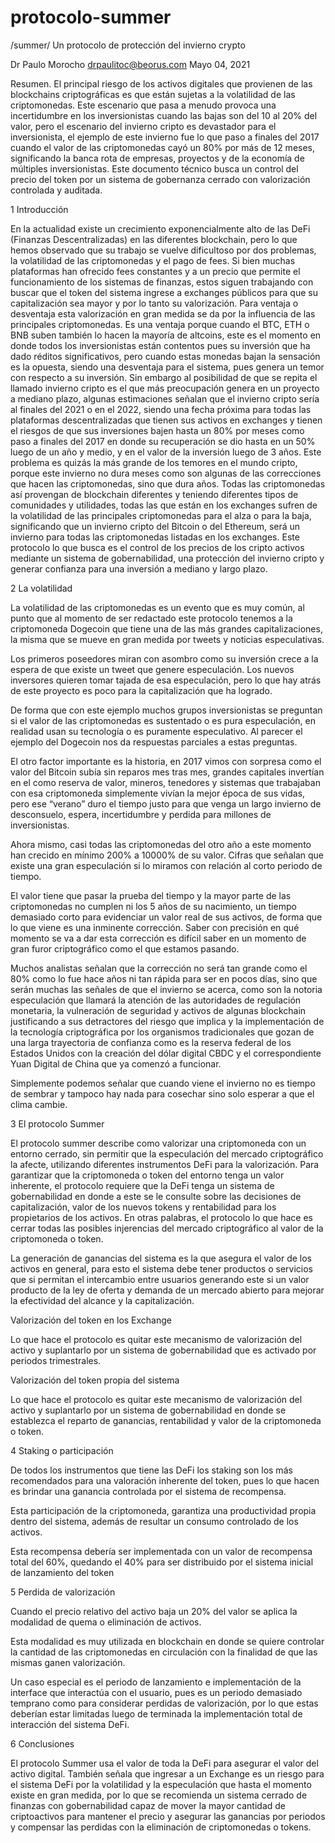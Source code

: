 # protocolo-summer




  /summer/ 
Un protocolo de protección del invierno crypto 
 
Dr Paulo Morocho drpaulitoc@beorus.com
 Mayo 04, 2021 
 
 
Resumen.  El principal riesgo de los activos digitales que provienen de las blockchains criptográficas es que están sujetas a la volatilidad de las criptomonedas. Este escenario que pasa a menudo provoca una incertidumbre en los inversionistas cuando las bajas son del 10 al 20% del valor, pero el escenario del invierno cripto es devastador para el inversionista, el ejemplo de este invierno fue lo que paso a finales del 2017 cuando el valor de las criptomonedas cayó un 80% por más de 12 meses, significando la banca rota de empresas, proyectos y de la economía de múltiples inversionistas. Este documento técnico busca un control del precio del token por un sistema de gobernanza cerrado con valorización controlada y auditada. 



1 	Introducción 
 
En la actualidad existe un crecimiento exponencialmente alto de las DeFi (Finanzas Descentralizadas) en las diferentes blockchain, pero lo que hemos observado que su trabajo se vuelve dificultoso por dos problemas, la volatilidad de las criptomonedas y el pago de fees.
Si bien muchas plataformas han ofrecido fees constantes y a un precio que permite el funcionamiento de los sistemas de finanzas, estos siguen trabajando con buscar que el token del sistema ingrese a exchanges públicos para que su capitalización sea mayor y por lo tanto su valorización.
Para ventaja o desventaja esta valorización en gran medida se da por la influencia de las principales criptomonedas. Es una ventaja porque cuando el BTC, ETH o BNB suben también lo hacen la mayoría de altcoins, este es el momento en donde todos los inversionistas están contentos pues su inversión que ha dado réditos significativos, pero cuando estas monedas bajan la sensación es la opuesta, siendo una desventaja para el sistema, pues genera un temor con respecto a su inversión.
Sin embargo al posibilidad de que se repita el llamado invierno cripto es el que más preocupación genera en un proyecto a mediano plazo, algunas estimaciones señalan que el invierno cripto sería al finales del 2021 o en el 2022, siendo una fecha próxima para todas las plataformas descentralizadas que tienen sus activos en exchanges y tienen el riesgos de que sus inversiones bajen hasta un 80% por meses como paso a finales del 2017 en donde su recuperación se dio hasta en un 50% luego de un año y medio, y en el valor de la inversión luego de 3 años. 
Este problema es quizás la más grande de los temores en el mundo cripto, porque este invierno no dura meses como son algunas de las correcciones que hacen las criptomonedas, sino que dura años.
Todas las criptomonedas así provengan de blockchain diferentes y teniendo diferentes tipos de comunidades y utilidades, todas las que están en los exchanges sufren de la volatilidad de las principales criptomonedas para el alza o para la baja, significando que un invierno cripto del Bitcoin o del Ethereum, será un invierno para todas las criptomonedas listadas en los exchanges.
Este protocolo lo que busca es el control de los precios de los cripto activos mediante un sistema de gobernabilidad, una protección del invierno cripto y generar confianza para una inversión a mediano y largo plazo.

2 	La volatilidad  

La volatilidad de las criptomonedas es un evento que es muy común, al punto que al momento de ser redactado este protocolo tenemos a la criptomoneda Dogecoin que tiene una de las más grandes capitalizaciones, la misma que se mueve en gran medida por tweets y noticias especulativas. 

Los primeros poseedores miran con asombro como su inversión crece a la espera de que existe un tweet que genere especulación. Los nuevos inversores quieren tomar tajada de esa especulación, pero lo que hay atrás de este proyecto es poco para la capitalización que ha logrado.

De forma que con este ejemplo muchos grupos inversionistas se preguntan si el valor de las criptomonedas es sustentado o es pura especulación, en realidad usan su tecnología o es puramente especulativo.  Al parecer el ejemplo del Dogecoin nos da respuestas parciales a estas preguntas.

El otro factor importante es la historia, en 2017 vimos con sorpresa como el valor del Bitcoin subía sin reparos mes tras mes, grandes capitales invertían en el como reserva de valor, mineros, tenedores y sistemas que trabajaban con esa criptomoneda simplemente vivían la mejor época de sus vidas, pero ese “verano” duro el tiempo justo para que venga un largo invierno de desconsuelo, espera, incertidumbre y perdida para millones de inversionistas.

Ahora mismo, casi todas las criptomonedas del otro año a este momento han crecido en mínimo 200% a 10000% de su valor. Cifras que señalan que existe una gran especulación si lo miramos con relación al corto periodo de tiempo.

El valor tiene que pasar la prueba del tiempo y la mayor parte de las criptomonedas no cumplen ni los 5 años de su nacimiento, un tiempo demasiado corto para evidenciar un valor real de sus activos, de forma que lo que viene es una inminente corrección. Saber con precisión en qué momento se va a dar esta corrección es difícil saber en un momento de gran furor criptográfico como el que estamos pasando.

Muchos analistas señalan que la corrección no será tan grande como el 80% como lo fue hace años ni tan rápida para ser en pocos días, sino que serán muchas las señales de que el invierno se acerca, como son la notoria especulación que llamará la atención de las autoridades de regulación monetaria, la vulneración de seguridad y activos de algunas blockchain justificando a sus detractores del riesgo que implica y la implementación de la tecnología criptográfica por los organismos tradicionales que gozan de una larga trayectoria de confianza como es la reserva federal de los Estados Unidos con la creación del dólar digital CBDC y el correspondiente Yuan Digital de China que ya comenzó a funcionar.

Simplemente podemos señalar que cuando viene el invierno no es tiempo de sembrar y tampoco hay nada para cosechar sino solo esperar a que el clima cambie. 


3 	El protocolo Summer  
 


El protocolo summer describe como valorizar una criptomoneda con un entorno cerrado, sin permitir que la especulación del mercado criptográfico la afecte, utilizando diferentes instrumentos DeFi para la valorización. Para garantizar que la criptomoneda o token del entorno tenga un valor inherente, el protocolo requiere que la DeFi tenga un sistema de gobernabilidad en donde a este se le consulte sobre las decisiones de capitalización, valor de los nuevos tokens y rentabilidad para los propietarios de los activos. En otras palabras, el protocolo lo que hace es cerrar todas las posibles injerencias del mercado criptográfico al valor de la criptomoneda o token.

La generación de ganancias del sistema es la que asegura el valor de los activos en general, para esto el sistema debe tener productos o servicios que si permitan el intercambio entre usuarios generando este si un valor producto de la ley de oferta y demanda de un mercado abierto para mejorar la efectividad del alcance y la capitalización. 

 	 










Valorización del token en los Exchange
 
Lo que hace el protocolo es quitar este mecanismo de valorización del activo y suplantarlo por un sistema de gobernabilidad que es activado por periodos trimestrales.

 	 










Valorización del token propia del sistema
 
Lo que hace el protocolo es quitar este mecanismo de valorización del activo y suplantarlo por un sistema de gobernabilidad en donde se establezca el reparto de ganancias, rentabilidad y valor de la criptomoneda o token. 

4 Staking o participación
 
De todos los instrumentos que tiene las DeFi los staking son los más recomendados para una valoración inherente del token, pues lo que hacen es brindar una ganancia controlada por el sistema de recompensa. 

Esta participación de la criptomoneda, garantiza una productividad propia dentro del sistema, además de resultar un consumo controlado de los activos.

Esta recompensa debería ser implementada con un valor de recompensa total del 60%, quedando el 40% para ser distribuido por el sistema inicial de lanzamiento del token


5 	Perdida de valorización 
 
Cuando el precio relativo del activo baja un 20% del valor se aplica la modalidad de quema o eliminación de activos.

Esta modalidad es muy utilizada en blockchain en donde se quiere controlar la cantidad de las criptomonedas en circulación con la finalidad de que las mismas ganen valorización.

Un caso especial es el periodo de lanzamiento e implementación de la interface que interactúa con el usuario, pues es un periodo demasiado temprano como para considerar perdidas de valorización, por lo que estas deberían estar limitadas luego de terminada la implementación total de interacción del sistema DeFi. 
 
6 Conclusiones 
 
El protocolo Summer usa el valor de toda la DeFi para asegurar el valor del activo digital. También señala que ingresar a un Exchange es un riesgo para el sistema DeFi por la volatilidad y la especulación que hasta el momento existe en gran medida, por lo que se recomienda un sistema cerrado de finanzas con gobernabilidad capaz de mover la mayor cantidad de criptoactivos para mantener el precio y asegurar las ganancias por periodos y compensar las perdidas con la eliminación de criptomonedas o tokens. 



 

